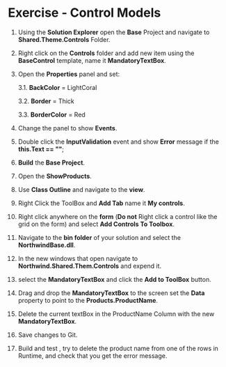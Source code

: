 ﻿# Exercise - Control Models

1. Using the **Solution Explorer** open the **Base** Project and navigate to **Shared.Theme.Controls** Folder.
2. Right click on the **Controls** folder and add new item using the **BaseControl** template, name it **MandatoryTextBox**.
3. Open the **Properties** panel and set:

    3.1. **BackColor** = LightCoral
    
    3.2. **Border** = Thick
    
    3.3. **BorderColor** = Red

4. Change the panel to show **Events**.
5. Double click the **InputValidation** event and show **Error** message if the **this.Text == ""**;
6. **Build** the **Base Project**.
7. Open the **ShowProducts**.
8. Use **Class Outline** and navigate to the **view**.
9. Right Click the ToolBox and **Add Tab** name it **My controls**.
10. Right click anywhere on the **form** (**Do not** Right click a control like the grid on the form) and select **Add Controls To Toolbox**.
11. Navigate to the **bin folder** of your solution and select the **NorthwindBase.dll**.
12. In the new windows that open navigate to **Northwind.Shared.Them.Controls** and expend it.
13. select the  **MandatoryTextBox** and click the **Add to ToolBox** button.
14. Drag and drop the **MandatoryTextBox** to the screen set the **Data** property to point to the **Products.ProductName**.
15. Delete the current textBox in the ProductName Column with the new **MandatoryTextBox**.
16. Save changes to Git.
17. Build and test , try to delete the product name from one of the rows in Runtime, and check that you get the error message.
